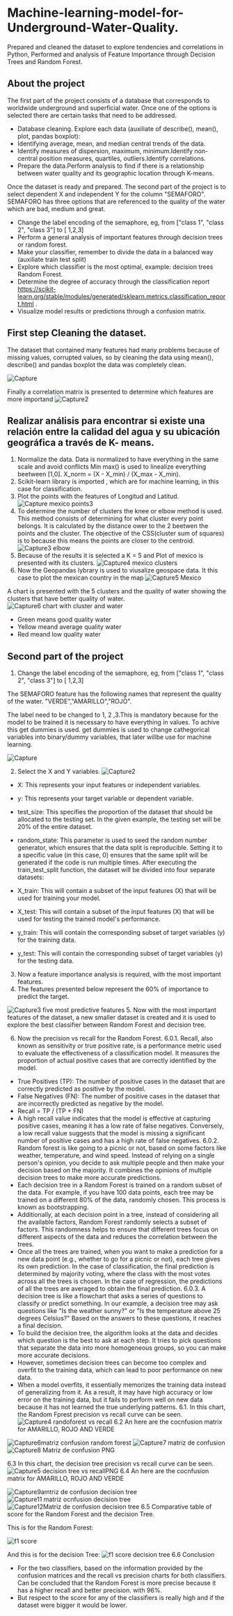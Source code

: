# Machine-learning-model-for-Underground-Water-Quality.
Prepared and cleaned the dataset to explore tendencies and correlations in Python, Performed and analysis of Feature Importance through Decision Trees and Random Forest.

## About the project

The first part of the project consists of a database that corresponds to worldwide underground and superficial water. Once one of the options is selected there are certain tasks that need to be addressed.

 * Database cleaning. Explore each data (auxiliate of describe(), mean(), plot, pandas boxplot):
 * Identifying average, mean, and median central trends of the data.
 * Identify measures of dispersion, maximum, minimum.Identify non-central position measures, quartiles, outliers.Identify correlations.
 * Prepare the data.Perform analysis to find if there is a relationship between water quality and its geographic location through K-means.

Once the dataset is ready and prepared. The second part of the project is to select dependent X and independent Y for the column "SEMAFORO". SEMAFORO has three options that are referenced to the quality of the water which are bad, medium and great.

* Change the label encoding of the semaphore, eg, from ["class 1", "class 2", "class 3"] to [ 1,2,3]
* Perform a general analysis of important features through decision trees or random forest.
* Make your classifier, remember to divide the data in a balanced way (auxiliate train test split)
* Explore which classifier is the most optimal, example: decision trees Random Forest.
* Determine the degree of accuracy through the classification report https://scikit-learn.org/stable/modules/generated/sklearn.metrics.classification_report.html .
* Visualize model results or predictions through a confusion matrix.

## First step Cleaning the dataset.

 The dataset that contained many features had many problems because of missing values, corrupted values, so by cleaning the data using mean(), describe() and pandas boxplot the data was completely clean.
 
 ![Capture](https://github.com/kevin343/Machine-learning-model-for-Underground-Water-Quality./assets/113644566/89e98d06-c3e8-41a4-b4f8-c6543c161569)

 Finally a correlation matrix is presented to determine which features are more importand
 ![Capture2](https://github.com/kevin343/Machine-learning-model-for-Underground-Water-Quality./assets/113644566/c90b13b4-01a7-4214-a4e2-17b8bba9bb18)

 
## Realizar análisis para encontrar si existe una relación entre la calidad del agua y su ubicación geográfica a través de K- means.

1. Normalize the data. Data is normalized to have everything in the same scale and avoid conflicts Min max() is used to linealize everything beetween [1,0].
   X_norm = (X - X_min) / (X_max - X_min). 
2. Scikit-learn library is imported , which are for machine learning, in this case for classification.
3. Plot the points with the features of Longitud and Latitud.
![Capture mexico points3](https://github.com/kevin343/Machine-learning-model-for-Underground-Water-Quality./assets/113644566/598a346c-fe05-4c2b-a201-424884997755)
5. To determine the number of clusters the knee or elbow method is used. This method consists of determining for what cluster every point belongs. It is calculated by the distance ower to the 2 beetwen the points and the cluster. The objective of the CSS(cluster sum of squares) is to because this means the points are closer to the centroid.
![Capture3 elbow](https://github.com/kevin343/Machine-learning-model-for-Underground-Water-Quality./assets/113644566/d2e26db9-83e2-40da-8e71-6c4d6a3775cc)
7. Because of the results it is selected a K = 5 and Plot of mexico is presented with its clusters.
![Capture4 mexico clusters](https://github.com/kevin343/Machine-learning-model-for-Underground-Water-Quality./assets/113644566/6d398299-021f-4b0d-abb1-bf4b2bc08af2)
9. Now the Geopandas lybrary is used to viusalize geospace data. It this case to plot the mexican country in the map
![Capture5 Mexico](https://github.com/kevin343/Machine-learning-model-for-Underground-Water-Quality./assets/113644566/b9b6d23d-39b4-4363-9fc7-6bce831d3b3a)

A chart is presented with the 5 clusters and the quality of water showing the clusters that have better quality of water.
![Capture6 chart with cluster and water](https://github.com/kevin343/Machine-learning-model-for-Underground-Water-Quality./assets/113644566/3806135c-276f-4143-9f8f-05464300529c)
* Green means good quality water
* Yellow meand average quality water 
* Red meand low quality water

## Second part of the project
1. Change the label encoding of the semaphore, eg, from ["class 1", "class 2", "class 3"] to [ 1,2,3]

The SEMAFORO feature has the following names that represent the quality of the water. "VERDE","AMARILLO","ROJO".

The label need to be changed to 1, 2 ,3.This is mandatory because for the model to be trained it is necessary to have everything in values.
To achive this get dummies is used. get dummies is used to change cathegorical variables into binary/dummy variables, that later willbe use for machine learning.

![Capture](https://github.com/kevin343/Machine-learning-model-for-Underground-Water-Quality./assets/113644566/0f213704-82c6-4cc3-a3cc-c9b35fa52be9)

2. Select the X and Y variables. 
![Capture2](https://github.com/kevin343/Machine-learning-model-for-Underground-Water-Quality./assets/113644566/e2ed0c21-1dc4-46cf-885b-405245a6c16d)


* X: This represents your input features or independent variables.
* y: This represents your target variable or dependent variable.
* test_size: This specifies the proportion of the dataset that should be allocated to the testing set. In the given example, the testing set will be 20% of the entire dataset.
* random_state: This parameter is used to seed the random number generator, which ensures that the data split is reproducible. Setting it to a specific value (in this case, 0) ensures that the same split will be generated if the code is run multiple times.
After executing the train_test_split function, the dataset will be divided into four separate datasets:

* X_train: This will contain a subset of the input features (X) that will be used for training your model.
* X_test: This will contain a subset of the input features (X) that will be used for testing the trained model's performance.
* y_train: This will contain the corresponding subset of target variables (y) for the training data.
* y_test: This will contain the corresponding subset of target variables (y) for the testing data.

3.  Now a feature importance analysis is required, with the most important features.
4.  The features presented below represent the 60% of importance to predict the target.
  
![Capture3 five most predictive features](https://github.com/kevin343/Machine-learning-model-for-Underground-Water-Quality./assets/113644566/e81ea468-4121-4524-9000-0cb2d4466842)
5. Now with the most important features of the dataset, a new smaller dataset is created and it is used to explore the best classifier between Random Forest and decision tree.

6. Now the precision vs recall for the Random Forest.
6.0.1. Recall, also known as sensitivity or true positive rate, is a performance metric used to evaluate the effectiveness of a classification model. It measures the proportion of actual positive cases that are correctly identified by the model.
 * True Positives (TP): The number of positive cases in the dataset that are correctly predicted as positive by the model.
 * False Negatives (FN): The number of positive cases in the dataset that are incorrectly predicted as negative by the model.
 * Recall = TP / (TP + FN)
 * A high recall value indicates that the model is effective at capturing positive cases, meaning it has a low rate of false negatives. Conversely, a low recall value suggests that the model is missing a significant number of positive cases and has a high rate of false negatives.
6.0.2. Random forest is like going to a picnic or not, based on some factors like weather, temperature, and wind speed. Instead of relying on a single person's opinion, you decide to ask multiple people and then make your decision based on the majority. It combines the opinions of multiple decision trees to make more accurate predictions.
 * Each decision tree in a Random Forest is trained on a random subset of the data. For example, if you have 100 data points, each tree may be trained on a different 80% of the data, randomly chosen. This process is known as bootstrapping.
 * Additionally, at each decision point in a tree, instead of considering all the available factors, Random Forest randomly selects a subset of factors. This randomness helps to ensure that different trees focus on different aspects of the data and reduces the correlation between the trees.
 * Once all the trees are trained, when you want to make a prediction for a new data point (e.g., whether to go for a picnic or not), each tree gives its own prediction. In the case of classification, the final prediction is determined by majority voting, where the class with the most votes across all the trees is chosen. In the case of regression, the predictions of all the trees are averaged to obtain the final prediction.
6.0.3. A decision tree is like a flowchart that asks a series of questions to classify or predict something. In our example, a decision tree may ask questions like "Is the weather sunny?" or "Is the temperature above 25 degrees Celsius?" Based on the answers to these questions, it reaches a final decision.
 * To build the decision tree, the algorithm looks at the data and decides which question is the best to ask at each step. It tries to pick questions that separate the data into more homogeneous groups, so you can make more accurate decisions.
 * However, sometimes decision trees can become too complex and overfit to the training data, which can lead to poor performance on new data.
 * When a model overfits, it essentially memorizes the training data instead of generalizing from it. As a result, it may have high accuracy or low error on the training data, but it fails to perform well on new data because it has not learned the true underlying patterns.
6.1. In this chart, the Random Fprest precision vs recall curve can be seen.
![Capture4 randoforest vs recall](https://github.com/kevin343/Machine-learning-model-for-Underground-Water-Quality./assets/113644566/407d8c79-6d16-4790-a529-e7a82787514a)
6.2 An here are the cocnfusion matrix for AMARILLO, ROJO AND VERDE

![Capture6matriz confusion random forest](https://github.com/kevin343/Machine-learning-model-for-Underground-Water-Quality./assets/113644566/fc08faf8-6cd1-49ac-9fe2-abee511e25d9)
![Capture7 matriz de confusion](https://github.com/kevin343/Machine-learning-model-for-Underground-Water-Quality./assets/113644566/b10d7478-94b5-4102-9312-3c5b11cb25d5)
![Capture8 Matriz de confusion PNG](https://github.com/kevin343/Machine-learning-model-for-Underground-Water-Quality./assets/113644566/ecce3d14-c813-4704-9e1b-819b37ac13ab)

6.3 In this chart, the decision tree precision vs recall curve can be seen.
![Capture5 decision tree vs recallPNG](https://github.com/kevin343/Machine-learning-model-for-Underground-Water-Quality./assets/113644566/23c4f72c-6719-47f5-a90c-21a95e9b72c0)
6.4 An here are the cocnfusion matrix for AMARILLO, ROJO AND VERDE

![Capture9amtriz de confusion decision tree](https://github.com/kevin343/Machine-learning-model-for-Underground-Water-Quality./assets/113644566/98772ec7-c33a-48d4-a834-763d670d549b)
![Capture11 matriz ocnfusion decision tree](https://github.com/kevin343/Machine-learning-model-for-Underground-Water-Quality./assets/113644566/15ab86e6-cb15-40c7-840c-259cbcebcc20)
![Capture12Matriz de confusion decision tree](https://github.com/kevin343/Machine-learning-model-for-Underground-Water-Quality./assets/113644566/abf77c59-242f-4246-aac6-214360b96a7c)
6.5 Comparative table of score for the Random Forest  and the decision Tree.

This is for the Random Forest:

![f1 score](https://github.com/kevin343/Machine-learning-model-for-Underground-Water-Quality./assets/113644566/e983a81a-8c15-4e3f-8866-39244e0150b3)

And this is for the decision Tree:
![f1 score decision tree](https://github.com/kevin343/Machine-learning-model-for-Underground-Water-Quality./assets/113644566/f511ee1d-6194-433f-a574-5d8163d45e43)
6.6 Conclusion

* For the two classifiers, based on the information provided by the confusion matrices and the recall vs precision charts for both classifiers. Can be concluded that the Random Forest is more precise because it has a higher recall and better precision. with 96%.
* But respect to the score for any of the classifiers is really high and if the dataset were bigger it would be lower. 
